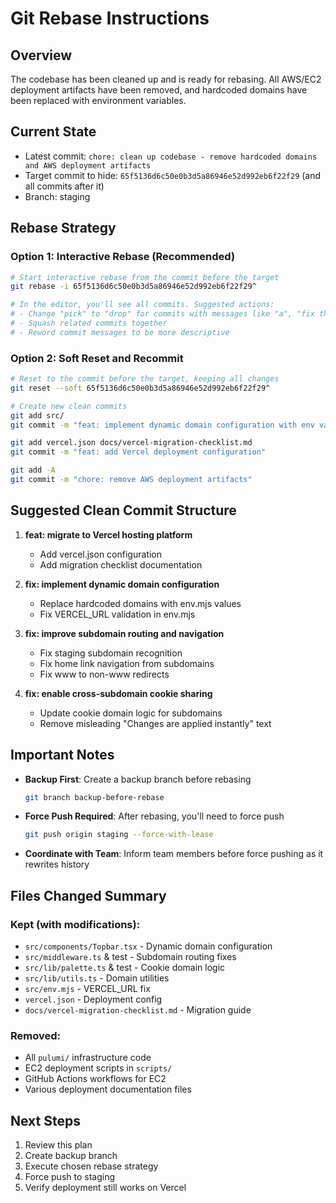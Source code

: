# Git Rebase Instructions

## Overview

The codebase has been cleaned up and is ready for rebasing. All AWS/EC2 deployment artifacts have been removed, and hardcoded domains have been replaced with environment variables.

## Current State

- Latest commit: `chore: clean up codebase - remove hardcoded domains and AWS deployment artifacts`
- Target commit to hide: `65f5136d6c50e0b3d5a86946e52d992eb6f22f29` (and all commits after it)
- Branch: staging

## Rebase Strategy

### Option 1: Interactive Rebase (Recommended)

```bash
# Start interactive rebase from the commit before the target
git rebase -i 65f5136d6c50e0b3d5a86946e52d992eb6f22f29^

# In the editor, you'll see all commits. Suggested actions:
# - Change "pick" to "drop" for commits with messages like "a", "fix thing"
# - Squash related commits together
# - Reword commit messages to be more descriptive
```

### Option 2: Soft Reset and Recommit

```bash
# Reset to the commit before the target, keeping all changes
git reset --soft 65f5136d6c50e0b3d5a86946e52d992eb6f22f29^

# Create new clean commits
git add src/
git commit -m "feat: implement dynamic domain configuration with env variables"

git add vercel.json docs/vercel-migration-checklist.md
git commit -m "feat: add Vercel deployment configuration"

git add -A
git commit -m "chore: remove AWS deployment artifacts"
```

## Suggested Clean Commit Structure

1. **feat: migrate to Vercel hosting platform**

   - Add vercel.json configuration
   - Add migration checklist documentation

2. **fix: implement dynamic domain configuration**

   - Replace hardcoded domains with env.mjs values
   - Fix VERCEL_URL validation in env.mjs

3. **fix: improve subdomain routing and navigation**

   - Fix staging subdomain recognition
   - Fix home link navigation from subdomains
   - Fix www to non-www redirects

4. **fix: enable cross-subdomain cookie sharing**
   - Update cookie domain logic for subdomains
   - Remove misleading "Changes are applied instantly" text

## Important Notes

- **Backup First**: Create a backup branch before rebasing

  ```bash
  git branch backup-before-rebase
  ```

- **Force Push Required**: After rebasing, you'll need to force push

  ```bash
  git push origin staging --force-with-lease
  ```

- **Coordinate with Team**: Inform team members before force pushing as it rewrites history

## Files Changed Summary

### Kept (with modifications):

- `src/components/Topbar.tsx` - Dynamic domain configuration
- `src/middleware.ts` & test - Subdomain routing fixes
- `src/lib/palette.ts` & test - Cookie domain logic
- `src/lib/utils.ts` - Domain utilities
- `src/env.mjs` - VERCEL_URL fix
- `vercel.json` - Deployment config
- `docs/vercel-migration-checklist.md` - Migration guide

### Removed:

- All `pulumi/` infrastructure code
- EC2 deployment scripts in `scripts/`
- GitHub Actions workflows for EC2
- Various deployment documentation files

## Next Steps

1. Review this plan
2. Create backup branch
3. Execute chosen rebase strategy
4. Force push to staging
5. Verify deployment still works on Vercel
